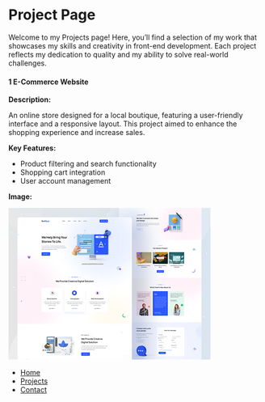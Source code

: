 # Project Page

Welcome to my Projects page! Here, you’ll find a selection of my work that showcases my skills and creativity in front-end development. Each project reflects my dedication to quality and my ability to solve real-world challenges.

#### 1 E-Commerce Website

**Description:**

An online store designed for a local boutique, featuring a user-friendly interface and a responsive layout. This project aimed to enhance the shopping experience and increase sales.

**Key Features:**

- Product filtering and search functionality
- Shopping cart integration
- User account management

**Image:**

![Project1](images/project-1.png)





- [Home](index.markdown)
- [Projects](projects.markdown)
- [Contact](contact.markdown)